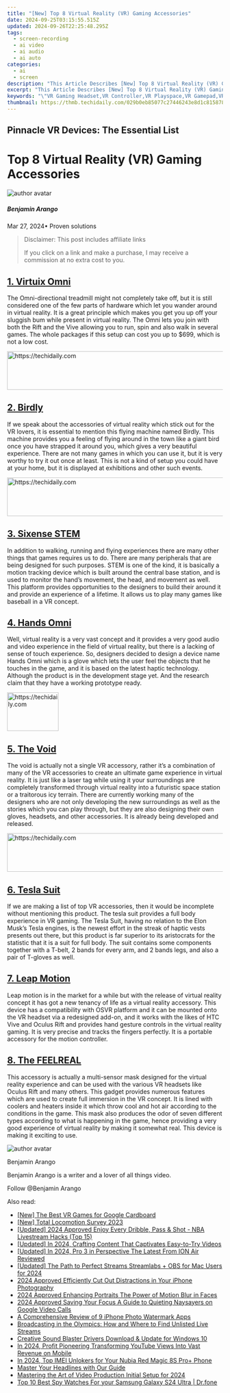 ```yaml
---
title: "[New] Top 8 Virtual Reality (VR) Gaming Accessories"
date: 2024-09-25T03:15:55.515Z
updated: 2024-09-26T22:25:48.295Z
tags: 
  - screen-recording
  - ai video
  - ai audio
  - ai auto
categories: 
  - ai
  - screen
description: "This Article Describes [New] Top 8 Virtual Reality (VR) Gaming Accessories"
excerpt: "This Article Describes [New] Top 8 Virtual Reality (VR) Gaming Accessories"
keywords: "\"VR Gaming Headset,VR Controller,VR Playspace,VR Gamepad,VR Wireless Earbuds,VR Immersion Gloves,High-Res VR Screen\""
thumbnail: https://thmb.techidaily.com/029b0eb85077c27446243e8d1c815878a76764b760390b18a7b33382115f2d0b.jpg
---
```


## Pinnacle VR Devices: The Essential List

# Top 8 Virtual Reality (VR) Gaming Accessories

![author avatar](https://images.wondershare.com/filmora/article-images/benjamin-arango-author.jpg)

##### Benjamin Arango

 Mar 27, 2024• Proven solutions

>  Disclaimer: This post includes affiliate links
>
>  If you click on a link and make a purchase, I may receive a commission at no extra cost to you.
>

## [1. Virtuix Omni](http://www.virtuix.com/product/omni-package/)

The Omni-directional treadmill might not completely take off, but it is still considered one of the few parts of hardware which let you wander around in virtual reality. It is a great principle which makes you get you up off your sluggish bum while present in virtual reality. The Omni lets you join with both the Rift and the Vive allowing you to run, spin and also walk in several games. The whole packages if this setup can cost you up to $699, which is not a low cost.

<!-- affiliate ads begin -->
<a href="https://aligracehair.sjv.io/c/5597632/1902309/19272" target="_top" id="1902309">
  <img src="//a.impactradius-go.com/display-ad/19272-1902309" border="0" alt="https://techidaily.com" width="728" height="90"/>
</a>
<img height="0" width="0" src="https://aligracehair.sjv.io/i/5597632/1902309/19272" style="position:absolute;visibility:hidden;" border="0" />
<!-- affiliate ads end -->

## [2\. Birdly](http://www.somniacs.co/)

If we speak about the accessories of virtual reality which stick out for the VR lovers, it is essential to mention this flying machine named Birdly. This machine provides you a feeling of flying around in the town like a giant bird once you have strapped it around you, which gives a very beautiful experience. There are not many games in which you can use it, but it is very worthy to try it out once at least. This is not a kind of setup you could have at your home, but it is displayed at exhibitions and other such events.

<!-- affiliate ads begin -->
<a href="https://appsumo.8odi.net/c/5597632/2100541/7443" target="_top" id="2100541">
  <img src="//a.impactradius-go.com/display-ad/7443-2100541" border="0" alt="https://techidaily.com" width="728" height="90"/>
</a>
<img height="0" width="0" src="https://appsumo.8odi.net/i/5597632/2100541/7443" style="position:absolute;visibility:hidden;" border="0" />
<!-- affiliate ads end -->

## [3. Sixense STEM](http://sixense.com/wireless)

In addition to walking, running and flying experiences there are many other things that games requires us to do. There are many peripherals that are being designed for such purposes. STEM is one of the kind, it is basically a motion tracking device which is built around the central base station, and is used to monitor the hand’s movement, the head, and movement as well. This platform provides opportunities to the designers to build their around it and provide an experience of a lifetime. It allows us to play many games like baseball in a VR concept.

## [4. Hands Omni](https://www.vrs.org.uk/virtual-reality-gear/haptic/hands-omni.html)

Well, virtual reality is a very vast concept and it provides a very good audio and video experience in the field of virtual reality, but there is a lacking of sense of touch experience. So, designers decided to design a device name Hands Omni which is a glove which lets the user feel the objects that he touches in the game, and it is based on the latest haptic technology. Although the product is in the development stage yet. And the research claim that they have a working prototype ready.

<!-- affiliate ads begin -->
<a href="https://aligracehair.sjv.io/c/5597632/2135407/19272" target="_top" id="2135407">
  <img src="//a.impactradius-go.com/display-ad/19272-2135407" border="0" alt="https://techidaily.com" width="120" height="90"/>
</a>
<img height="0" width="0" src="https://aligracehair.sjv.io/i/5597632/2135407/19272" style="position:absolute;visibility:hidden;" border="0" />
<!-- affiliate ads end -->

## [5. The Void](https://thevoid.com/)

The void is actually not a single VR accessory, rather it’s a combination of many of the VR accessories to create an ultimate game experience in virtual reality. It is just like a laser tag while using it your surroundings are completely transformed through virtual reality into a futuristic space station or a traitorous icy terrain. There are currently working many of the designers who are not only developing the new surroundings as well as the stories which you can play through, but they are also designing their own gloves, headsets, and other accessories. It is already being developed and released.

<!-- affiliate ads begin -->
<a href="https://unicoeye.pxf.io/c/5597632/2134224/18498" target="_top" id="2134224">
  <img src="//a.impactradius-go.com/display-ad/18498-2134224" border="0" alt="https://techidaily.com" width="728" height="90"/>
</a>
<img height="0" width="0" src="https://unicoeye.pxf.io/i/5597632/2134224/18498" style="position:absolute;visibility:hidden;" border="0" />
<!-- affiliate ads end -->

## [6. Tesla Suit](https://teslasuit.io/)

If we are making a list of top VR accessories, then it would be incomplete without mentioning this product. The tesla suit provides a full body experience in VR gaming. The Tesla Suit, having no relation to the Elon Musk’s Tesla engines, is the newest effort in the streak of haptic vests presents out there, but this product is far superior to its aristocrats for the statistic that it is a suit for full body. The suit contains some components together with a T-belt, 2 bands for every arm, and 2 bands legs, and also a pair of T-gloves as well.

## [7. Leap Motion](https://www.leapmotion.com/)

Leap motion is in the market for a while but with the release of virtual reality concept it has got a new tenancy of life as a virtual reality accessory. This device has a compatibility with OSVR platform and it can be mounted onto the VR headset via a redesigned add-on, and it works with the likes of HTC Vive and Oculus Rift and provides hand gesture controls in the virtual reality gaming. It is very precise and tracks the fingers perfectly. It is a portable accessory for the motion controller.

## [8. The FEELREAL](http://feelreal.com/)

This accessory is actually a multi-sensor mask designed for the virtual reality experience and can be used with the various VR headsets like Oculus Rift and many others. This gadget provides numerous features which are used to create full immersion in the VR concept. It is lined with coolers and heaters inside it which throw cool and hot air according to the conditions in the game. This mask also produces the odor of seven different types according to what is happening in the game, hence providing a very good experience of virtual reality by making it somewhat real. This device is making it exciting to use.

![author avatar](https://images.wondershare.com/filmora/article-images/benjamin-arango-author.jpg)

Benjamin Arango

Benjamin Arango is a writer and a lover of all things video.

Follow @Benjamin Arango


<ins class="adsbygoogle"
     style="display:block"
     data-ad-format="autorelaxed"
     data-ad-client="ca-pub-7571918770474297"
     data-ad-slot="1223367746"></ins>



<ins class="adsbygoogle"
     style="display:block"
     data-ad-client="ca-pub-7571918770474297"
     data-ad-slot="8358498916"
     data-ad-format="auto"
     data-full-width-responsive="true"></ins>


<span class="atpl-alsoreadstyle">Also read:</span>
<div><ul>
<li><a href="https://extra-lessons.techidaily.com/new-the-best-vr-games-for-google-cardboard/"><u>[New] The Best VR Games for Google Cardboard</u></a></li>
<li><a href="https://fox-friendly.techidaily.com/new-total-locomotion-survey-2023/"><u>[New] Total Locomotion Survey 2023</u></a></li>
<li><a href="https://fox-friendly.techidaily.com/updated-2024-approved-enjoy-every-dribble-pass-and-shot-nba-livestream-hacks-top-15/"><u>[Updated] 2024 Approved Enjoy Every Dribble, Pass & Shot - NBA Livestream Hacks (Top 15)</u></a></li>
<li><a href="https://fox-friendly.techidaily.com/updated-in-2024-crafting-content-that-captivates-easy-to-try-videos/"><u>[Updated] In 2024, Crafting Content That Captivates Easy-to-Try Videos</u></a></li>
<li><a href="https://fox-friendly.techidaily.com/updated-in-2024-pro-3-in-perspective-the-latest-from-ion-air-reviewed/"><u>[Updated] In 2024, Pro 3 in Perspective The Latest From ION Air Reviewed</u></a></li>
<li><a href="https://fox-friendly.techidaily.com/updated-the-path-to-perfect-streams-streamlabs-plus-obs-for-mac-users-for-2024/"><u>[Updated] The Path to Perfect Streams Streamlabs + OBS for Mac Users for 2024</u></a></li>
<li><a href="https://fox-glue.techidaily.com/2024-approved-efficiently-cut-out-distractions-in-your-iphone-photography/"><u>2024 Approved Efficiently Cut Out Distractions in Your iPhone Photography</u></a></li>
<li><a href="https://fox-friendly.techidaily.com/2024-approved-enhancing-portraits-the-power-of-motion-blur-in-faces/"><u>2024 Approved Enhancing Portraits The Power of Motion Blur in Faces</u></a></li>
<li><a href="https://screen-activity-recording.techidaily.com/2024-approved-saving-your-focus-a-guide-to-quieting-naysayers-on-google-video-calls/"><u>2024 Approved Saving Your Focus A Guide to Quieting Naysayers on Google Video Calls</u></a></li>
<li><a href="https://fox-friendly.techidaily.com/a-comprehensive-review-of-9-iphone-photo-watermark-apps/"><u>A Comprehensive Review of 9 iPhone Photo Watermark Apps</u></a></li>
<li><a href="https://media-tips.techidaily.com/broadcasting-in-the-olympics-how-and-where-to-find-unlisted-live-streams/"><u>Broadcasting in the Olympics: How and Where to Find Unlisted Live Streams</u></a></li>
<li><a href="https://driver-download.techidaily.com/creative-sound-blaster-drivers-download-and-update-for-windows-10/"><u>Creative Sound Blaster Drivers Download & Update for Windows 10</u></a></li>
<li><a href="https://youtube-help.techidaily.com/in-2024-profit-pioneering-transforming-youtube-views-into-vast-revenue-on-mobile/"><u>In 2024, Profit Pioneering Transforming YouTube Views Into Vast Revenue on Mobile</u></a></li>
<li><a href="https://sim-unlock.techidaily.com/in-2024-top-imei-unlokers-for-your-nubia-red-magic-8s-proplus-phone-by-drfone-android/"><u>In 2024, Top IMEI Unlokers for Your Nubia Red Magic 8S Pro+ Phone</u></a></li>
<li><a href="https://fox-friendly.techidaily.com/master-your-headlines-with-our-guide/"><u>Master Your Headlines with Our Guide</u></a></li>
<li><a href="https://youtube-help.techidaily.com/mastering-the-art-of-video-production-initial-setup-for-2024/"><u>Mastering the Art of Video Production Initial Setup for 2024</u></a></li>
<li><a href="https://android-location-track.techidaily.com/top-10-best-spy-watches-for-your-samsung-galaxy-s24-ultra-drfone-by-drfone-virtual-android/"><u>Top 10 Best Spy Watches For your Samsung Galaxy S24 Ultra | Dr.fone</u></a></li>
</ul></div>

